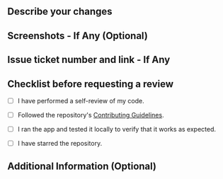 ## Describe your changes

## Screenshots - If Any (Optional)

## Issue ticket number and link - If Any

## Checklist before requesting a review

- [ ] I have performed a self-review of my code.

- [ ] Followed the repository's [Contributing Guidelines](https://github.com/dvstechlabs/Noteslify/blob/main/CONTRIBUTING.md).

- [ ] I ran the app and tested it locally to verify that it works as expected.

- [ ] I have starred the repository.

## Additional Information (Optional)
